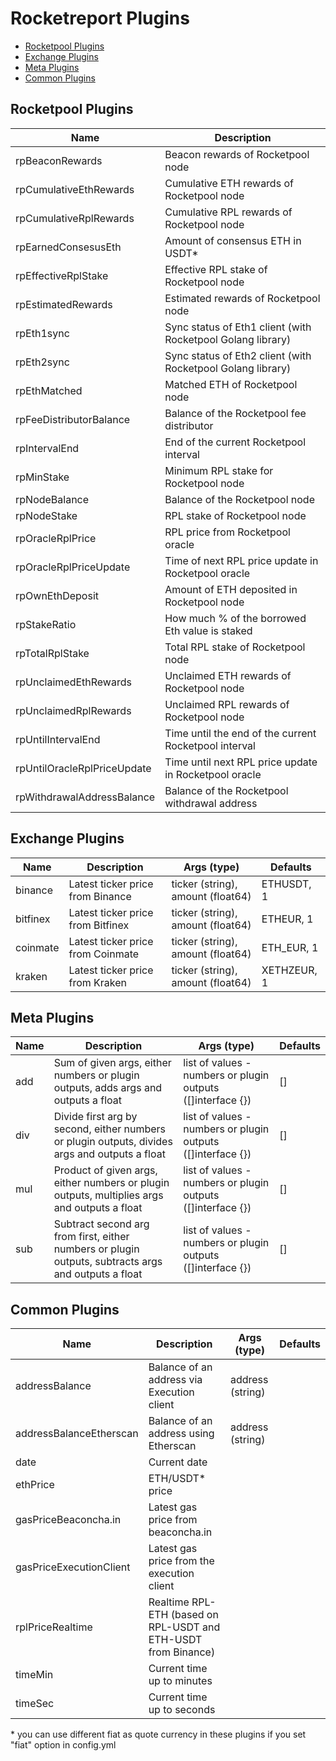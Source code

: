 
# Rocketreport Plugins

- [Rocketpool Plugins
](#rocketpool-plugins)
- [Exchange Plugins
](#exchange-plugins)
- [Meta Plugins
](#meta-plugins)
- [Common Plugins
](#common-plugins)
## Rocketpool Plugins
| Name | Description |
|------|-------------|
| rpBeaconRewards | Beacon rewards of Rocketpool node |
| rpCumulativeEthRewards | Cumulative ETH rewards of Rocketpool node |
| rpCumulativeRplRewards | Cumulative RPL rewards of Rocketpool node |
| rpEarnedConsesusEth | Amount of consensus ETH in USDT* |
| rpEffectiveRplStake | Effective RPL stake of Rocketpool node |
| rpEstimatedRewards | Estimated rewards of Rocketpool node |
| rpEth1sync | Sync status of Eth1 client (with Rocketpool Golang library) |
| rpEth2sync | Sync status of Eth2 client (with Rocketpool Golang library) |
| rpEthMatched | Matched ETH of Rocketpool node |
| rpFeeDistributorBalance | Balance of the Rocketpool fee distributor |
| rpIntervalEnd | End of the current Rocketpool interval |
| rpMinStake | Minimum RPL stake for Rocketpool node |
| rpNodeBalance | Balance of the Rocketpool node |
| rpNodeStake | RPL stake of Rocketpool node |
| rpOracleRplPrice | RPL price from Rocketpool oracle |
| rpOracleRplPriceUpdate | Time of next RPL price update in Rocketpool oracle |
| rpOwnEthDeposit | Amount of ETH deposited in Rocketpool node |
| rpStakeRatio | How much % of the borrowed Eth value is staked |
| rpTotalRplStake | Total RPL stake of Rocketpool node |
| rpUnclaimedEthRewards | Unclaimed ETH rewards of Rocketpool node |
| rpUnclaimedRplRewards | Unclaimed RPL rewards of Rocketpool node |
| rpUntilIntervalEnd | Time until the end of the current Rocketpool interval |
| rpUntilOracleRplPriceUpdate | Time until next RPL price update in Rocketpool oracle |
| rpWithdrawalAddressBalance | Balance of the Rocketpool withdrawal address |


## Exchange Plugins
| Name | Description | Args (type) | Defaults |
|------|-------------|------|--------------|
| binance | Latest ticker price from Binance | ticker (string), amount (float64) | ETHUSDT, 1 |
| bitfinex | Latest ticker price from Bitfinex | ticker (string), amount (float64) | ETHEUR, 1 |
| coinmate | Latest ticker price from Coinmate | ticker (string), amount (float64) | ETH_EUR, 1 |
| kraken | Latest ticker price from Kraken | ticker (string), amount (float64) | XETHZEUR, 1 |


## Meta Plugins
| Name | Description | Args (type) | Defaults |
|------|-------------|------|--------------|
| add | Sum of given args, either numbers or plugin outputs, adds args and outputs a float | list of values - numbers or plugin outputs ([]interface {}) | [] |
| div | Divide first arg by second, either numbers or plugin outputs, divides args and outputs a float | list of values - numbers or plugin outputs ([]interface {}) | [] |
| mul | Product of given args, either numbers or plugin outputs, multiplies args and outputs a float | list of values - numbers or plugin outputs ([]interface {}) | [] |
| sub | Subtract second arg from first, either numbers or plugin outputs, subtracts args and outputs a float | list of values - numbers or plugin outputs ([]interface {}) | [] |


## Common Plugins
| Name | Description | Args (type) | Defaults |
|------|-------------|------|--------------|
| addressBalance | Balance of an address via Execution client | address (string) |  |
| addressBalanceEtherscan | Balance of an address using Etherscan | address (string) |  |
| date | Current date |  |  |
| ethPrice | ETH/USDT* price |  |  |
| gasPriceBeaconcha.in | Latest gas price from beaconcha.in |  |  |
| gasPriceExecutionClient | Latest gas price from the execution client |  |  |
| rplPriceRealtime | Realtime RPL-ETH (based on RPL-USDT and ETH-USDT from Binance) |  |  |
| timeMin | Current time up to minutes |  |  |
| timeSec | Current time up to seconds |  |  |




&ast; you can use different fiat as quote currency in these plugins if you set "fiat" option in config.yml